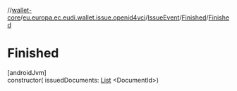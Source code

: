 //[wallet-core](../../../../index.md)/[eu.europa.ec.eudi.wallet.issue.openid4vci](../../index.md)/[IssueEvent](../index.md)/[Finished](index.md)/[Finished](-finished.md)

# Finished

[androidJvm]\
constructor(
issuedDocuments: [List](https://kotlinlang.org/api/latest/jvm/stdlib/kotlin.collections/-list/index.html)
&lt;DocumentId&gt;)
